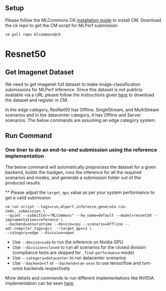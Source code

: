 ## Setup

Please follow the MLCommons CK [installation guide](https://github.com/mlcommons/ck/blob/master/docs/installation.md) to install CM.
Download the ck repo to get the CM script for MLPerf submission

```
cm pull repo mlcommons@ck
```

# Resnet50

## Get Imagenet Dataset

We need to get imagenet full dataset to make image-classification submissions for MLPerf inference. Since this dataset is not publicly available via a URL please follow the instructions given [here](https://github.com/mlcommons/ck/blob/master/cm-mlops/script/get-dataset-imagenet-val/README-extra.md) to download the dataset and register in CM.

In the edge category, ResNet50 has Offline, SingleStream, and MultiStream scenarios and in the datacenter category, it has Offline and Server scenarios. The below commands are assuming an edge category system. 

## Run Command

### One liner to do an end-to-end submission using the reference implementation

The below command will automatically preprocess the dataset for a given backend, builds the loadgen, runs the inference for all the required scenarios and modes, and generate a submission folder out of the produced results. 

** Please adjust the `target_qps` value as per your system performance to get a valid submission


```
cm run script --tags=run,mlperf,inference,generate-run-cmds,_submission \
--quiet --submitter="MLCommons" --hw_name=default --model=resnet50 --implementation=reference \
--backend=onnxruntime --device=cpu --scenario=Offline --adr.compiler.tags=gcc  --target_qps=1 \
--category=edge --division=open
```
* Use `--device=cuda` to run the inference on Nvidia GPU
* Use `--division=closed` to run all scenarios for the closed division (compliance tests are skipped for `_find-performance` mode)
* Use `--category=datacenter` to run datacenter scenarios
* Use `--backend=tf` or `--backend=tvm-onnx` to use tensorflow and tvm-onnx backends respectively


More details and commands to run different implementations like NVIDIA implementation can be seen [here](https://github.com/ctuning/mlcommons-ck/tree/master/docs/mlperf/inference/resnet50).


